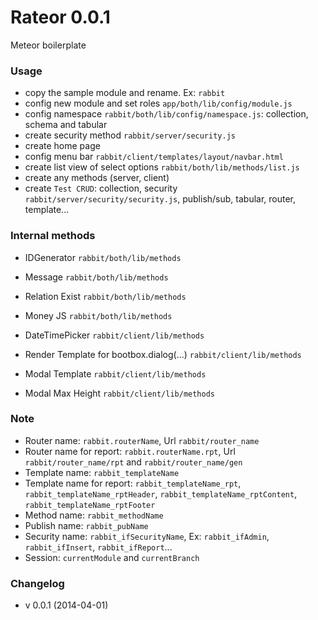 # Rateor 0.0.1
Meteor boilerplate

### Usage
- copy the sample module and rename. Ex: `rabbit`
- config new module and set roles `app/both/lib/config/module.js`
- config namespace `rabbit/both/lib/config/namespace.js`: collection, schema and tabular
- create security method `rabbit/server/security.js`
- create home page
- config menu bar `rabbit/client/templates/layout/navbar.html`
- create list view of select options `rabbit/both/lib/methods/list.js`
- create any methods (server, client)
- create `Test CRUD`: collection, security `rabbit/server/security/security.js`, publish/sub, tabular, router, template...

### Internal methods
- IDGenerator `rabbit/both/lib/methods`
- Message `rabbit/both/lib/methods`
- Relation Exist `rabbit/both/lib/methods`
- Money JS `rabbit/both/lib/methods`


- DateTimePicker `rabbit/client/lib/methods`
- Render Template for bootbox.dialog(...) `rabbit/client/lib/methods`
- Modal Template `rabbit/client/lib/methods`
- Modal Max Height `rabbit/client/lib/methods`


### Note
- Router name: `rabbit.routerName`, Url `rabbit/router_name`
- Router name for report: `rabbit.routerName.rpt`, Url `rabbit/router_name/rpt` and `rabbit/router_name/gen`
- Template name: `rabbit_templateName`
- Template name for report: `rabbit_templateName_rpt`, `rabbit_templateName_rptHeader`, `rabbit_templateName_rptContent`, `rabbit_templateName_rptFooter`
- Method name: `rabbit_methodName`
- Publish name: `rabbit_pubName`
- Security name: `rabbit_ifSecurityName`, Ex: `rabbit_ifAdmin`, `rabbit_ifInsert`, `rabbit_ifReport`...
- Session: `currentModule` and `currentBranch`

### Changelog
- v 0.0.1 (2014-04-01)
